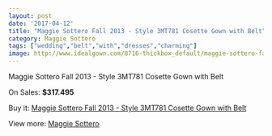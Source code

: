 ```yaml
---
layout: post
date: '2017-04-12'
title: "Maggie Sottero Fall 2013 - Style 3MT781 Cosette Gown with Belt"
category: Maggie Sottero
tags: ["wedding","belt","with","dresses","charming"]
image: http://www.idealgown.com/8716-thickbox_default/maggie-sottero-fall-2013-style-3mt781-cosette-gown-with-belt.jpg
---
```

Maggie Sottero Fall 2013 - Style 3MT781 Cosette Gown with Belt

On Sales: **$317.495**
<a href="https://www.idealgown.com/en/maggie-sottero/3619-maggie-sottero-fall-2013-style-3mt781-cosette-gown-with-belt.html"><amp-img layout="responsive" width="600" height="600" src="//www.idealgown.com/8716-thickbox_default/maggie-sottero-fall-2013-style-3mt781-cosette-gown-with-belt.jpg" alt="Maggie Sottero Fall 2013 - Style 3MT781 Cosette Gown with Belt 0" /></a>
<a href="https://www.idealgown.com/en/maggie-sottero/3619-maggie-sottero-fall-2013-style-3mt781-cosette-gown-with-belt.html"><amp-img layout="responsive" width="600" height="600" src="//www.idealgown.com/8718-thickbox_default/maggie-sottero-fall-2013-style-3mt781-cosette-gown-with-belt.jpg" alt="Maggie Sottero Fall 2013 - Style 3MT781 Cosette Gown with Belt 1" /></a>
<a href="https://www.idealgown.com/en/maggie-sottero/3619-maggie-sottero-fall-2013-style-3mt781-cosette-gown-with-belt.html"><amp-img layout="responsive" width="600" height="600" src="//www.idealgown.com/8717-thickbox_default/maggie-sottero-fall-2013-style-3mt781-cosette-gown-with-belt.jpg" alt="Maggie Sottero Fall 2013 - Style 3MT781 Cosette Gown with Belt 2" /></a>

Buy it: [Maggie Sottero Fall 2013 - Style 3MT781 Cosette Gown with Belt](https://www.idealgown.com/en/maggie-sottero/3619-maggie-sottero-fall-2013-style-3mt781-cosette-gown-with-belt.html "Maggie Sottero Fall 2013 - Style 3MT781 Cosette Gown with Belt")

View more: [Maggie Sottero](https://www.idealgown.com/en/45-maggie-sottero "Maggie Sottero")